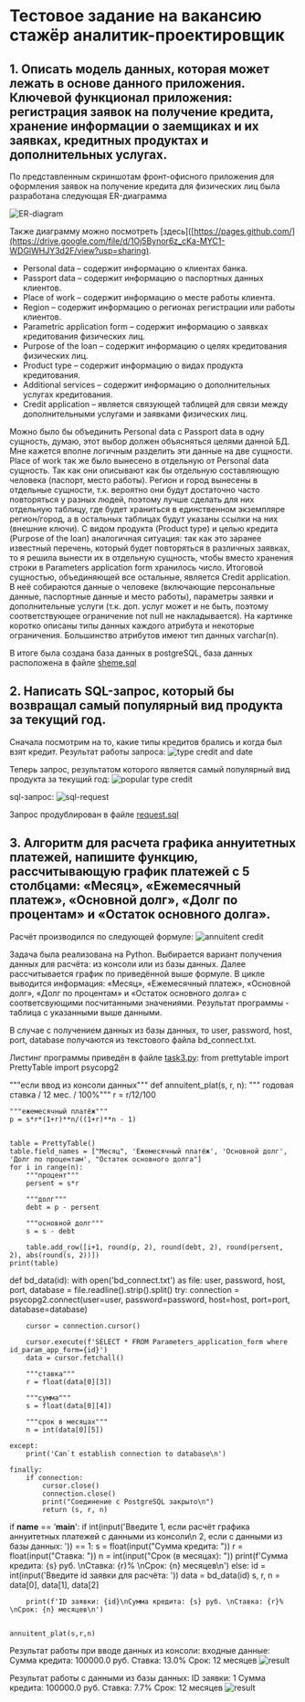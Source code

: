 # Тестовое задание на вакансию стажёр аналитик-проектировщик

## 1. Описать модель данных, которая может лежать в основе данного приложения. Ключевой функционал приложения: регистрация заявок на получение кредита, хранение информации о заемщиках и их заявках, кредитных продуктах и дополнительных услугах.

По представленным скриншотам фронт-офисного приложения для оформления заявок на получение кредита для физических лиц была разработана следующая ER-диаграмма

![ER-diagram](er-diagram.png)

Также диаграмму можно посмотреть [здесь]([https://pages.github.com/](https://drive.google.com/file/d/1Oj5Bynor6z_cKa-MYC1-WDGlWHJY3d2F/view?usp=sharing).

*	Personal data – содержит информацию о клиентах банка.
*	Passport data – содержит информацию о паспортных данных клиентов.
*	Place of work – содержит информацию о месте работы клиента.
*	Region – содержит информацию о регионах регистрации или работы клиентов.
*	Parametric application form – содержит информацию о заявках кредитования физических лиц. 
*	Purpose of the loan – содержит информацию о целях кредитования физических лиц.
*	Product type – содержит информацию о видах продукта кредитования.
*	Additional services – содержит информацию о дополнительных услугах кредитования.
*	Credit application – является связующей таблицей для связи между дополнительными услугами и заявками физических лиц.

Можно было бы объединить Personal data с Passport data в одну сущность, думаю, этот выбор должен объясняться целями данной БД. Мне кажется вполне логичным разделить эти данные на две сущности. Place of work так же было вынесено в отдельную от Personal data сущность. Так как они описывают как бы отдельную составляющую человека (паспорт, место работы).
Регион и город вынесены в отдельные сущности, т.к. вероятно они будут достаточно часто повторяться у разных людей, поэтому лучше сделать для них отдельную таблицу, где будет храниться в единственном экземпляре регион/город, а в остальных таблицах будут указаны ссылки на них (внешние ключи).
С видом продукта (Product type) и целью кредита (Purpose of the loan) аналогичная ситуация: так как это заранее известный перечень, который будет повторяться в различных заявках, то я решила вынести их в отдельную сущность, чтобы вместо хранения строки в Parameters application form хранилось число.
Итоговой сущностью, объединяющей все остальные, является Credit application. В неё собираются данные о человеке (включающие персональные данные, паспортные данные и место работы), параметры заявки и дополнительные услуги (т.к. доп. услуг может и не быть, поэтому соответствующее ограничение not null не накладывается).
На картинке коротко описаны типы данных каждого атрибута и некоторые ограничения. Большинство атрибутов имеют тип данных varchar(n). 

В итоге была создана база данных в postgreSQL, база данных расположена в файле [sheme.sql]()

## 2. Написать SQL-запрос, который бы возвращал самый популярный вид продукта за текущий год.
Сначала посмотрим на то, какие типы кредитов брались и когда был взят кредит. Результат работы запроса:
![type credit and date](type_credit&date.png)

Теперь запрос, результатом которого является самый популярный вид продукта за текущий год:
![popular type credit](result_request.png)

sql-запрос:
![sql-request](request.png)

Запрос продублирован в файле [request.sql]()

## 3. Алгоритм для расчета графика аннуитетных платежей, напишите функцию, рассчитывающую график платежей с 5 столбцами: «Месяц», «Ежемесячный платеж», «Основной долг», «Долг по процентам» и «Остаток основного долга».

Расчёт производился по следующей формуле:
![annuitent credit](formula.png)

Задача была реализована на Python. Выбирается вариант получения данных для расчёта: из консоли или из базы данных. Далее рассчитывается график по приведённой выше формуле. В цикле выводится информация: «Месяц», «Ежемесячный платеж», «Основной долг», «Долг по процентам» и «Остаток основного долга» с соответсвующими посчитанными значениями. Результат программы - таблица с указанными выше данными.

В случае с получением данных из базы данных, то user, password, host, port, database получаются из текстового файла bd_connect.txt.

Листинг программы приведён в файле [task3.py]():
from prettytable import PrettyTable
import psycopg2
    
"""если ввод из консоли данных"""
def annuitent_plat(s, r, n):
    """ годовая ставка / 12 мес. / 100%"""
    r = r/12/100 

    """ежемесячный платёж"""
    p = s*r*(1+r)**n/((1+r)**n - 1)


    table = PrettyTable()
    table.field_names = ["Месяц", 'Ежемесячный платёж', 'Основной долг', 'Долг по процентам', "Остаток основного долга"]
    for i in range(n):
        """процент"""
        persent = s*r

        """долг"""
        debt = p - persent

        """основной долг"""
        s = s - debt

        table.add_row([i+1, round(p, 2), round(debt, 2), round(persent, 2), abs(round(s, 2))])
    print(table)

def bd_data(id):
    with open('bd_connect.txt') as file:
        user, password, host, port, database = file.readline().strip().split()
    try:
        connection = psycopg2.connect(user=user,
                                  password=password,
                                  host=host,
                                  port=port,
                                  database=database)
        
        cursor = connection.cursor()

        cursor.execute(f'SELECT * FROM Parameters_application_form where id_param_app_form={id}')
        data = cursor.fetchall()

        """ставка"""
        r = float(data[0][3])

        """сумма"""
        s = float(data[0][4])

        """срок в месяцах"""
        n = int(data[0][5])

    except:
        print('Can`t establish connection to database\n')

    finally:
        if connection:
            cursor.close()
            connection.close()
            print("Соединение с PostgreSQL закрыто\n")
            return (s, r, n)

if __name__ == '__main__':
    if int(input('Введите 1, если расчёт графика аннуитетных платежей с данными из консоли\n 2, если с данными из базы данных: ')) == 1:
        s = float(input("Сумма кредита: "))
        r = float(input("Ставка: "))
        n = int(input("Срок (в месяцах): "))
        print(f'Сумма кредита: {s} руб. \nСтавка: {r}% \nСрок: {n} месяцев\n')
    else:
        id = int(input('Введите id заявки для расчёта: '))
        data = bd_data(id)
        s, r, n = data[0], data[1], data[2]

        print(f'ID заявки: {id}\nСумма кредита: {s} руб. \nСтавка: {r}% \nСрок: {n} месяцев\n')
    
   
    annuitent_plat(s,r,n)
    
Результат работы при вводе данных из консоли:
входные данные:
Сумма кредита: 100000.0 руб. 
Ставка: 13.0% 
Срок: 12 месяцев
![result](res_vvod.png)

Результат работы с данными из базы данных:
ID заявки: 1
Сумма кредита: 100000.0 руб.
Ставка: 7.7%
Срок: 12 месяцев
![result](res_bd.png)
